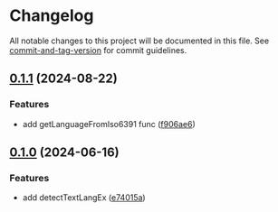 # Changelog

All notable changes to this project will be documented in this file. See [commit-and-tag-version](https://github.com/absolute-version/commit-and-tag-version) for commit guidelines.

## [0.1.1](https://github.com/isdk/detect-text-language.js/compare/v0.1.0...v0.1.1) (2024-08-22)


### Features

* add getLanguageFromIso6391 func ([f906ae6](https://github.com/isdk/detect-text-language.js/commit/f906ae6d1e4d94999af22c858eb3396c23e06a16))

## [0.1.0](https://github.com/isdk/detect-text-language.js/compare/v0.0.2...v0.1.0) (2024-06-16)


### Features

* add detectTextLangEx ([e74015a](https://github.com/isdk/detect-text-language.js/commit/e74015a7a710c3375ef8a7af302c96d32e86e8be))
